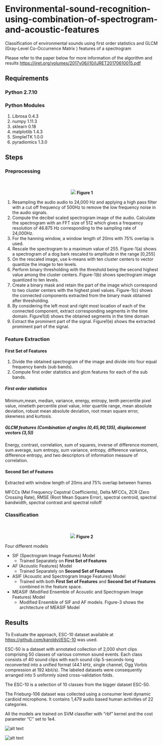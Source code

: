 # Environmental-sound-recognition-using-combination-of-spectrogram-and-acoustic-features
Classification of environmental sounds using first order statistics and GLCM (Gray-Level Co-Occurrence Matrix ) features of a spectrogram 

Please refer to the paper below for more information of the algorithm and results
https://ijret.org/volumes/2017v06/i10/IJRET20170610015.pdf

## Requirements

### Python 2.7.10

### Python Modules
1.  Librosa 0.4.3
2.  numpy 1.11.3
3.  sklearn 0.18
4.  matplotlib 1.4.3
5.  SimpleITK 1.0.0
6.  pyradiomics 1.3.0



## Steps 

### Preprocessing

<p align="center">
  <br><br>
  <img src="https://github.com/amogh3892/Environmental-sound-recognition-using-combination-of-spectrogram-and-acoustic-features/blob/master/Images/dogbarkspecwithlabel.png">
   <b>Figure 1</b><br>
</p>

1.  Resampling the audio audio to 24,000 Hz and applying a high pass filter with a cut off frequency of 500Hz to remove the low frequency noise in the audio signals. 
2.  Compute the decibel scaled spectrogram image of the audio. Calculate the spectrogram with an FFT size of 512 which gives a frequency resolution of 46.875 Hz corresponding to the sampling rate of 24,000Hz. 
3.  For the hanning window,  a window length of 20ms with 75% overlap is used. 
4.  Rescale the spectrogram to a maximum value of 255. Figure-1(a) shows a spectrogram of a dog bark rescaled to amplitude in the range [0,255]
5.  On the rescaled image, use k-means with ten cluster centers to vector quantize the image to ten levels. 
6.  Perform binary thresholding with the threshold being the second highest value among the cluster centers. Figure-1(b) shows spectrogram image quantized to ten levels.  
7.  Create a binary mask and retain the part of the image which correspond to two cluster centers with the highest pixel values. Figure-1(c) shows the connected components extracted from the binary mask obtained after thresholding. 
8.  By considering the left most and right most location of each of the connected component, extract corresponding segments in the time domain. Figure1(d) shows the obtained segments in the time domain 
9.  Extract the prominent part of the signal.  Figure1(e) shows  the extracted prominent part of the signal.

### Feature Extraction

#### **First Set of Features**
1.  Divide the obtained spectrogram of the image and divide into four equal frequency bands (sub bands).
2.  Compute first order statistics and glcm features for each of the sub bands.

##### **First order statistics**
Minimum,mean, median, variance, energy, entropy, tenth percentile pixel value, ninetieth percentile pixel value, inter quartile range, mean absolute deviation, robust mean absolute deviation, root mean square error, skewness and kurtosis. 

##### **GLCM features (Combination of angles (0,45,90,135), displacement vectors (3,5))**
Energy, contrast, correlation, sum of squares, inverse of difference moment, sum average, sum entropy, sum variance, entropy, difference variance, difference entropy, and two descriptors of information measure of correlation.

#### **Second Set of Features**
Extracted with window length of 20ms and 75% overlap between frames 

MFCCs (Mel Frequency Cepstral Coefficients), Delta MFCCs, ZCR (Zero Crossing Rate), RMSE (Root Mean Square Error), spectral centroid, spectral bandwidth, spectral contrast and spectral rolloff 

### Classification

<p align="center">
  <br><br>
  <img src="https://github.com/amogh3892/Environmental-sound-recognition-using-combination-of-spectrogram-and-acoustic-features/blob/master/Images/MEASIF_architecture.png">
   <b>Figure 2</b><br>
</p>


Four different models

-  SIF (Spectrogram Image Features) Model
    - Trained Separately on **First Set of Features**
-  AF  (Acoustic Features) Model
    - Trained Separately on **Second Set of Features**
-  ASIF  (Acoustic and Spectrogram Image Features) Model
    - Trained with both  **First Set of Features** and **Second Set of Features** combined in the feature space.
-  MEASIF (Modified Ensemble of Acoustic and Spectrogram Image Features) Model
    - Modified Ensemble of SIF and AF models. Figure-3 shows the architecture of MEASIF Model

## Results
To Evaluate the approach, ESC-10 dataset available at https://github.com/karoldvl/ESC-10 was used.

ESC-50 is a dataset with annotated collection of 2,000 short clips comprising 50 classes of various common sound events. Each class consists of 40 sound clips with each sound clip 5-seconds-long reconverted into a unified format (44.1 kHz, single channel, Ogg Vorbis compression at 192 kbit/s). The labeled datasets were consequently arranged into 5 uniformly sized cross-validation folds.

The ESC-10 is a selection of 10 classes from the bigger dataset ESC-50.

The Frieburg-106 dataset was collected using a consumer level dynamic cardioid microphone. It contains 1,479 audio based human activities of 22 categories.

All the models are trained on SVM classifier with “rbf” kernel and the cost parameter “C” set to 1e4.

![alt text](https://github.com/amogh3892/Environmental-sound-recognition-using-combination-of-spectrogram-and-acoustic-features/blob/master/Images/table1_results.png)


![alt text](https://github.com/amogh3892/Environmental-sound-recognition-using-combination-of-spectrogram-and-acoustic-features/blob/master/Images/table2_results.png)
